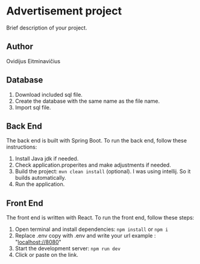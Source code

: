 # Advertisement project

Brief description of your project.

## Author

Ovidijus Eitminavičius

## Database

1. Download included sql file.
2. Create the database with the same name as the file name.
3. Import sql file.

## Back End

The back end is built with Spring Boot. To run the back end, follow these instructions:

1. Install Java jdk if needed.
2. Check application.properites and make adjustments if needed.
3. Build the project: `mvn clean install` (optional). I was using intellij. So it builds automatically.
4. Run the application.

## Front End

The front end is written with React. To run the front end, follow these steps:

1. Open terminal and install dependencies: `npm install` or `npm i`
2. Replace .env copy with .env and write your url example : "[localhost://8080](http://localhost:8080)"
3. Start the development server: `npm run dev`
4. Click or paste on the link.
